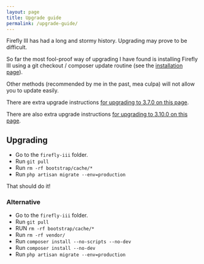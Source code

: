 ```yaml
---
layout: page
title: Upgrade guide
permalink: /upgrade-guide/
---
```


Firefly III has had a long and stormy history. Upgrading may prove to be difficult.

So far the most fool-proof way of upgrading I have found is installing Firefly III using a git checkout / composer update routine (see the [installation page](https://github.com/JC5/firefly-iii/wiki/Installation)).

Other methods (recommended by me in the past, mea culpa) will not allow you to update easily.

There are extra upgrade instructions [for upgrading to 3.7.0 on this page](https://github.com/JC5/firefly-iii/wiki/Upgrade-to-3.7.0).

There are also extra upgrade instructions [for upgrading to 3.10.0 on this page](https://github.com/JC5/firefly-iii/wiki/Upgrade-to-3.10).

## Upgrading

* Go to the ``firefly-iii`` folder.
* Run ``git pull``
* Run ``rm -rf bootstrap/cache/*``
* Run ``php artisan migrate --env=production``

That should do it!

### Alternative

* Go to the ``firefly-iii`` folder.
* Run ``git pull``
* RUN ``rm -rf bootstrap/cache/*``
* Run ``rm -rf vendor/``
* Run ``composer install --no-scripts --no-dev``
* Run ``composer install --no-dev``
* Run ``php artisan migrate --env=production``